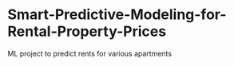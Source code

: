 # Smart-Predictive-Modeling-for-Rental-Property-Prices
ML project to predict rents for various apartments
